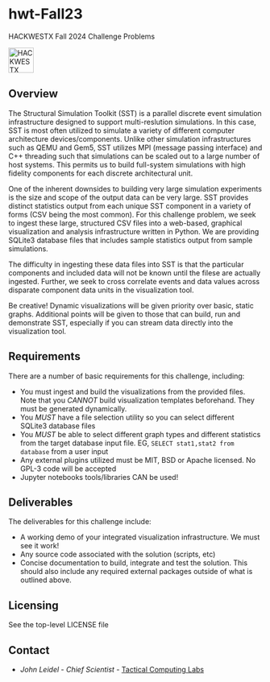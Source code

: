 # hwt-Fall23
HACKWESTX Fall 2024 Challenge Problems

<img src="https://www.hackwestx.tech/_next/static/media/screen.7094e3a8.svg" alt="HACKWESTX Logo" width="50"/>


## Overview

The Structural Simulation Toolkit (SST) is a parallel discrete event
simulation infrastructure designed to support multi-reslution simulations.
In this case, SST is most often utilized to simulate a variety of different
computer architecture devices/components.  Unlike other simulation infrastructures
such as QEMU and Gem5, SST utilizes MPI (message passing interface) and C++ threading
such that simulations can be scaled out to a large number of host systems.  This
permits us to build full-system simulations with high fidelity components
for each discrete architectural unit.

One of the inherent downsides to building very large simulation experiments
is the size and scope of the output data can be very large.  SST provides
distinct statistics output from each unique SST component in a variety of
forms (CSV being the most common).  For this challenge problem, we seek
to ingest these large, structured CSV files into a web-based, graphical
visualization and analysis infrastructure written in Python.  We are providing 
SQLite3 database files that includes sample statistics output from sample 
simulations.

The difficulty in ingesting these data files into SST is that the particular
components and included data will not be known until the filese are actually
ingested.  Further, we seek to cross correlate events and data values across
disparate component data units in the visualization tool.

Be creative!  Dynamic visualizations will be given priority over basic, static
graphs.  Additional points will be given to those that can build, run and demonstrate
SST, especially if you can stream data directly into the visualization tool.

## Requirements

There are a number of basic requirements for this challenge, including:
* You must ingest and build the visualizations from the provided files.  Note
that you *CANNOT* build visualization templates beforehand.  They must be
generated dynamically.
* You *MUST* have a file selection utility so you can select different SQLite3 
database files
* You *MUST* be able to select different graph types and different statistics 
from the target database input file.  EG, `SELECT stat1,stat2 from database` from 
a user input
* Any external plugins utilized must be MIT, BSD or Apache licensed.  No GPL-3 code
will be accepted
* Jupyter notebooks tools/libraries CAN be used!

## Deliverables

The deliverables for this challenge include:
* A working demo of your integrated visualization infrastructure.  We must see it work!
* Any source code associated with the solution (scripts, etc)
* Concise documentation to build, integrate and test the solution.  This should also
include any required external packages outside of what is outlined above.

## Licensing

See the top-level LICENSE file

## Contact
* *John Leidel* - *Chief Scientist* - [Tactical Computing Labs](http://www.tactcomplabs.com)


